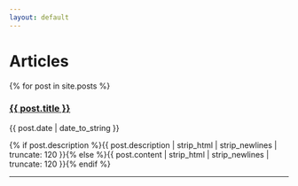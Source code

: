 ```yaml
---
layout: default
---
```


<div id="articles">
  <h1>Articles</h1>
    {% for post in site.posts %}
      	<h3><a href="{{ post.url }}">{{ post.title }}</a></h3>
      	<span class="date">{{ post.date | date_to_string }}</span>
      	<p class="description">{% if post.description %}{{ post.description  | strip_html | strip_newlines | truncate: 120 }}{% else %}{{ post.content | strip_html | strip_newlines | truncate: 120 }}{% endif %}</p>
        <hr>
  </ul>
</div>
